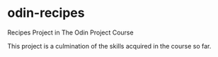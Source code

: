 # odin-recipes

Recipes Project in The Odin Project Course

This project is a culmination of the skills acquired in the course so far.
